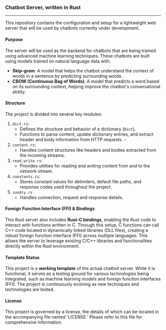 ### Chatbot Server, written in Rust
---

This repository contains the configuration and setup for a lightweight web server that will be used by chatbots currently under development. 

#### Purpose
The server will be used as the backend for chatbots that are being trained using advanced machine learning techniques. These chatbots are built using models trained on natural language data with:
- **Skip-gram**: A model that helps the chatbot understand the context of words in a sentence by predicting surrounding words.
- **CBOW (Continuous Bag of Words)**: A model that predicts a word based on its surrounding context, helping improve the chatbot's conversational ability.

#### Structure
The project is divided into several key modules:
1. `dict.rs`: 
   - Defines the structure and behavior of a dictionary (`Dict`).
   - Functions to parse content, update dictionary entries, and extract header and body information from HTTP requests.   - 
2. `content.rs`:
   - Handles content structures like headers and bodies extracted from the incoming streams.
3. `read_write.rs`:
   - Provides utilities for reading and writing content from and to the network stream.
4. `constants.rs`:
   - Stores constant values for delimiters, default file paths, and response codes used throughout the project.
5. `sundry.rs`
   - Handles connection, request and response details.

#### Foreign Function Interface (FFI) & Bindings
This Rust server also includes **Rust-C bindings**, enabling the Rust code to interact with functions written in C. Through this setup, C functions can call C++ code located in dynamically linked libraries (DLL files), creating a robust foreign function interface (FFI) across multiple languages. This allows the server to leverage existing C/C++ libraries and functionalities directly within the Rust environment.

#### Template Status
This project is a **working template** of the actual chatbot server. While it is functional, it serves as a testing ground for various technologies being integrated, such as machine learning models and foreign function interfaces (FFI). The project is continuously evolving as new techniques and technologies are tested.

#### License
This project is governed by a license, the details of which can be located in the accompanying file named 'LICENSE.' Please refer to this file for comprehensive information.

